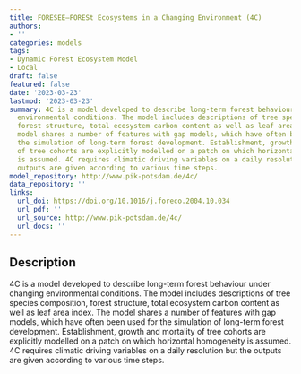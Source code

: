 ```yaml
---
title: FORESEE–FORESt Ecosystems in a Changing Environment (4C)
authors:
- ''
categories: models
tags:
- Dynamic Forest Ecosystem Model
- Local
draft: false
featured: false
date: '2023-03-23'
lastmod: '2023-03-23'
summary: 4C is a model developed to describe long-term forest behaviour under changing
  environmental conditions. The model includes descriptions of tree species composition,
  forest structure, total ecosystem carbon content as well as leaf area index. The
  model shares a number of features with gap models, which have often been used for
  the simulation of long-term forest development. Establishment, growth and mortality
  of tree cohorts are explicitly modelled on a patch on which horizontal homogeneity
  is assumed. 4C requires climatic driving variables on a daily resolution but the
  outputs are given according to various time steps.
model_repository: http://www.pik-potsdam.de/4c/
data_repository: ''
links:
  url_doi: https://doi.org/10.1016/j.foreco.2004.10.034
  url_pdf: ''
  url_source: http://www.pik-potsdam.de/4c/
  url_docs: ''
---
```


## Description

4C is a model developed to describe long-term forest behaviour under changing environmental conditions. The model includes descriptions of tree species composition, forest structure, total ecosystem carbon content as well as leaf area index. The model shares a number of features with gap models, which have often been used for the simulation of long-term forest development. Establishment, growth and mortality of tree cohorts are explicitly modelled on a patch on which horizontal homogeneity is assumed. 4C requires climatic driving variables on a daily resolution but the outputs are given according to various time steps.

